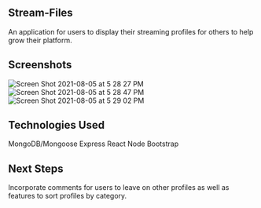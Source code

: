 ## Stream-Files
An application for users to display their streaming profiles for others to help grow their platform.

## Screenshots
![Screen Shot 2021-08-05 at 5 28 27 PM](https://user-images.githubusercontent.com/85077994/128438435-7f9bddb6-e9d0-458d-89a2-3060769b1105.png)
![Screen Shot 2021-08-05 at 5 28 47 PM](https://user-images.githubusercontent.com/85077994/128438456-cffb8b30-47c6-454c-8881-52772c02b75e.png)
![Screen Shot 2021-08-05 at 5 29 02 PM](https://user-images.githubusercontent.com/85077994/128438464-69034061-324e-4875-80b1-7af3c9cca149.png)

## Technologies Used
MongoDB/Mongoose
Express
React
Node
Bootstrap

## Next Steps
Incorporate comments for users to leave on other profiles as well as features to sort profiles by category.
